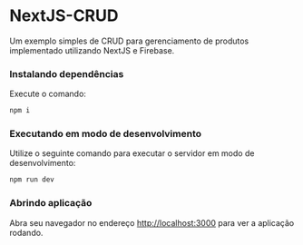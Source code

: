 # NextJS-CRUD

Um exemplo simples de CRUD para gerenciamento de produtos implementado utilizando NextJS e Firebase.

### Instalando dependências
Execute o comando:
```bash
npm i
```

### Executando em modo de desenvolvimento
Utilize o seguinte comando para executar o servidor em modo de desenvolvimento:
```bash
npm run dev
```

### Abrindo aplicação
Abra seu navegador no endereço [http://localhost:3000](http://localhost:3000) para ver a aplicação rodando.
